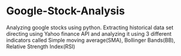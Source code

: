 # Google-Stock-Analysis

Analyzing google stocks using python. 
Extracting historical data set directing using Yahoo finance  API and analyzing it using 3 different indicators called Simple moving average(SMA), Bollinger Bands(BB), 
Relative Strength Index(RSI)
